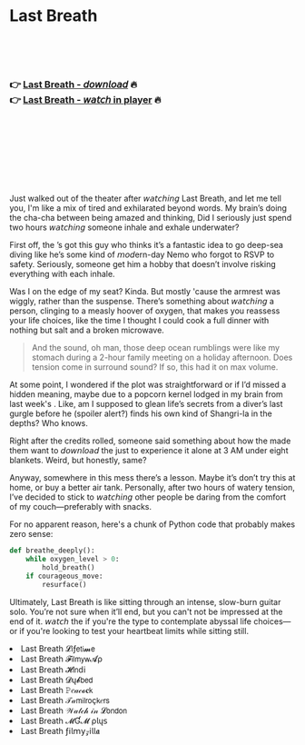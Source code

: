 <h1>Last Breath</h1>

<br><br><br>

<h3>👉 <a href="https://Brandons-scanofitex1972.github.io/afliwexyog/">Last Breath - 𝘥𝘰𝘸𝘯𝘭𝘰𝘢𝘥</a> 🔥<br>
👉 <a href="https://Brandons-scanofitex1972.github.io/afliwexyog/">Last Breath - 𝘸𝘢𝘵𝘤𝘩 in player</a> 🔥
</h3>



<br><br><br><br><br><br><br>


Just walked out of the theater after 𝘸𝘢𝘵𝘤𝘩𝘪𝘯𝘨 Last Breath, and let me tell you, I'm like a mix of tired and exhilarated beyond words. My brain’s doing the cha-cha between being amazed and thinking, Did I seriously just spend two hours 𝘸𝘢𝘵𝘤𝘩𝘪𝘯𝘨 someone inhale and exhale underwater?

First off, the  ’s got this guy who thinks it’s a fantastic idea to go deep-sea diving like he’s some kind of 𝘮𝘰𝘥ern-day Nemo who forgot to RSVP to safety. Seriously, someone get him a hobby that doesn’t involve risking everything with each inhale.

Was I on the edge of my seat? Kinda. But mostly 'cause the armrest was wiggly, rather than the suspense. There’s something about 𝘸𝘢𝘵𝘤𝘩𝘪𝘯𝘨 a person, clinging to a measly hoover of oxygen, that makes you reassess your life choices, like the time I thought I could cook a full dinner with nothing but salt and a broken microwave. 

> And the sound, oh man, those deep ocean rumblings were like my stomach during a 2-hour family meeting on a holiday afternoon. Does tension come in surround sound? If so, this   had it on max volume. 

At some point, I wondered if the plot was straightforward or if I’d missed a hidden meaning, maybe due to a popcorn kernel lodged in my brain from last week's  . Like, am I supposed to glean life’s secrets from a diver’s last gurgle before he (spoiler alert?) finds his own kind of Shangri-la in the depths? Who knows.

Right after the credits rolled, someone said something about how the   made them want to 𝘥𝘰𝘸𝘯𝘭𝘰𝘢𝘥 the   just to experience it alone at 3 AM under eight blankets. Weird, but honestly, same?

Anyway, somewhere in this mess there’s a lesson. Maybe it’s don’t try this at home, or buy a better air tank. Personally, after two hours of watery tension, I’ve decided to stick to 𝘸𝘢𝘵𝘤𝘩𝘪𝘯𝘨 other people be daring from the comfort of my couch—preferably with snacks.

For no apparent reason, here's a chunk of Python code that probably makes zero sense:

```python
def breathe_deeply():
    while oxygen_level > 0:
        hold_breath()
    if courageous_move:
        resurface()
```

Ultimately, Last Breath is like sitting through an intense, slow-burn guitar solo. You’re not sure when it’ll end, but you can't not be impressed at the end of it. 𝘸𝘢𝘵𝘤𝘩 the   if you're the type to contemplate abyssal life choices—or if you're looking to test your heartbeat limits while sitting still.

<li>Last Breath 𝓛𝗂ƒ𝖾𝗍𝗂𝓶𝖾</li>
<li>Last Breath 𝓕𝗂𝗅𝗆𝗒𝗐𝓐ρ</li>
<li>Last Breath 𝓗𝗂𝗇ԁ𝗂</li>
<li>Last Breath 𝓓ų𝓫𝖻𝖾𝖽</li>
<li>Last Breath 𝙿𝑒𝒶𝒸𝓸𝐜𝗄</li>
<li>Last Breath 𝒯𝒶𝗆𝗂𝗅𝗋𝗈ç𝗄𝑒𝗋𝗌</li>
<li>Last Breath 𝒲𝒶𝓉𝒸𝒽 𝒾𝓃 𝓛𝗈𝗇𝖽𝗈𝗇</li>
<li>Last Breath 𝓜Ɠ𝓜 ρ𝗅ų𝗌</li>
<li>Last Breath ƒ𝗂𝗅𝗆𝗒𝓏𝗂𝗅𝗅𝖆</li>
